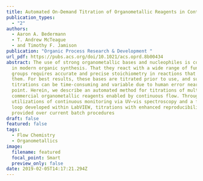 ```yaml
---
title: Automated On-Demand Titration of Organometallic Reagents in Continuous Flow,
publication_types:
  - "2"
authors:
  - Aaron A. Bedermann
  - T. Andrew McTeague
  - and Timothy F. Jamison
publication: "Organic Process Research & Development "
url_pdf: https://pubs.acs.org/doi/10.1021/acs.oprd.8b00434
abstract: The use of strong organometallic bases and nucleophiles is commonplace
  in modern organic synthesis. That they react with a wide range of functional
  groups requires accurate and precise stoichiometry in reactions that utilize
  them. For best results, these bases are titrated prior to use, and such
  titrations can be time-consuming and variable due to human error near the end
  point. Herein, we describe an automated method for titrations of multiple
  commercial organometallic reagents enabled by continuous flow. Through
  utilizations of continuous monitoring via UV–vis spectroscopy and a feedback
  loop developed within LabVIEW, titrations with enhanced reproducibility were
  provided over current batch procedures
draft: false
featured: false
tags:
  - Flow Chemistry
  - Organometallics
image:
  filename: featured
  focal_point: Smart
  preview_only: false
date: 2019-02-05T14:17:21.294Z
---
```

